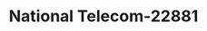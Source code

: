 ---
f_zip-code: 38555
f_state-code: TN
title: National Telecom-22881
f_phone: 931-484-6621
f_city-only: Crossville
f_address: 1205 Lantana Rd Crossville
f_location-unique-id: '22881'
slug: national-telecom-22881
updated-on: '2024-05-30T13:46:58.046Z'
created-on: '2024-05-30T13:36:59.803Z'
published-on: '2024-05-30T13:54:32.469Z'
f_city-state: cms/city/crossville-tn.md
f_company: cms/company/national-telecom.md
f_state: cms/state/tennessee.md
layout: '[payday-loan].html'
tags: payday-loan
---